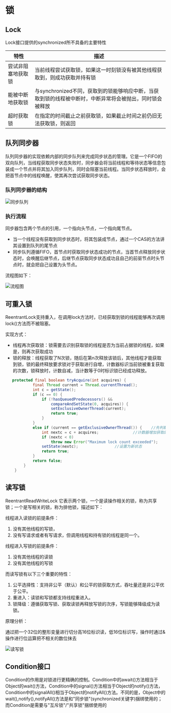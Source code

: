 # 锁

## Lock

Lock接口提供的synchronized所不具备的主要特性

| 特性               | 描述                                                         |
| ------------------ | ------------------------------------------------------------ |
| 尝试非阻塞地获取锁 | 当前线程尝试获取锁，如果这一时刻锁没有被其他线程获取到，则成功获取并持有锁 |
| 能被中断地获取锁   | 与synchronized不同，获取到的锁能够响应中断，当获取到锁的线程被中断时，中断异常将会被抛出，同时锁会被释放 |
| 超时获取锁         | 在指定的时间截止之前获取锁，如果截止时间之前仍旧无法获取锁，则返回 |



## 队列同步器

队列同步器的实现依赖内部的同步队列来完成同步状态的管理。它是一个FIFO的双向队列，当线程获取同步状态失败时，同步器会将当前线程和等待状态等信息包装成一个节点并将其加入同步队列，同时会阻塞当前线程。当同步状态释放时，会把首节点中的线程唤醒，使其再次尝试获取同步状态。

### 队列同步器的结构

![同步队列](C:\Users\mayuewei\Documents\学习文档\并发编程艺术读书笔记\image\同步队列.png)



### 执行流程

同步器包含两个节点的引用，一个指向头节点，一个指向尾节点。

* 当一个线程没有获取到同步状态时，将其包装成节点，通过一个CAS的方法讲其设置到队列的尾节点
* 同步队列遵循FIFO，首节点时获取同步状态成功的节点，当首节点释放同步状态时，会唤醒后继节点，后继节点获取同步状态成功且自己的前驱节点时头节点时，就会把自己设置为头节点。

流程图如下：

![流程图](C:\Users\mayuewei\Documents\学习文档\并发编程艺术读书笔记\image\流程图.png)

## 可重入锁

ReentrantLock支持重入，在调用lock方法时，已经获取到锁的线程能够再次调用lock()方法而不被阻塞。

实现方式：

* 线程再次获取锁：锁需要去识别获取锁的线程是否为当前占据锁的线程，如果是，则再次获取成功
* 锁的释放：线程获取了N次锁，随后在第n次释放该锁后，其他线程才能获取到锁，锁的最终释放要求锁对于获取进行自增，计数器标识当前锁被重复获取的次数，锁释放时，计数自减，当计数等于0时标识锁已经成功释放。

```java
   protected final boolean tryAcquire(int acquires) {
            final Thread current = Thread.currentThread();
            int c = getState();
            if (c == 0) {
                if (!hasQueuedPredecessors() &&
                    compareAndSetState(0, acquires)) {
                    setExclusiveOwnerThread(current);
                    return true;
                }
            }
            else if (current == getExclusiveOwnerThread()) {	//先判断当前线程是否持有锁
                int nextc = c + acquires;				//计数器增加获取的acquires
                if (nextc < 0)
                    throw new Error("Maximum lock count exceeded");
                setState(nextc);				//设置为新状态
                return true;
            }
            return false;
        }
    }
```

## 读写锁

ReentrantReadWriteLock 它表示两个锁，一个是读操作相关的锁，称为共享锁；一个是写相关的锁，称为排他锁，描述如下：

线程进入读锁的前提条件：
1. 没有其他线程的写锁，
2. 没有写请求或者有写请求，但调用线程和持有锁的线程是同一个。

线程进入写锁的前提条件：
1. 没有其他线程的读锁
2. 没有其他线程的写锁

而读写锁有以下三个重要的特性：
1. 公平选择性：支持非公平（默认）和公平的锁获取方式，吞吐量还是非公平优于公平。
2. 重进入：读锁和写锁都支持线程重进入。
3. 锁降级：遵循获取写锁、获取读锁再释放写锁的次序，写锁能够降级成为读锁。



原理分析：

通过把一个32位的整形变量进行切分高16位标识读，低16位标识写，操作时通过&操作进行位运算把不相关的数位抹去

![读写锁](C:\Users\mayuewei\Documents\学习文档\并发编程艺术读书笔记\image\读写锁.png)



## Condition接口

 

Condition的作用是对锁进行更精确的控制。Condition中的await()方法相当于Object的wait()方法，Condition中的signal()方法相当于Object的notify()方法，Condition中的signalAll()相当于Object的notifyAll()方法。不同的是，Object中的wait(),notify(),notifyAll()方法是和"同步锁"(synchronized关键字)捆绑使用的；而Condition是需要与"互斥锁"/"共享锁"捆绑使用的

 

